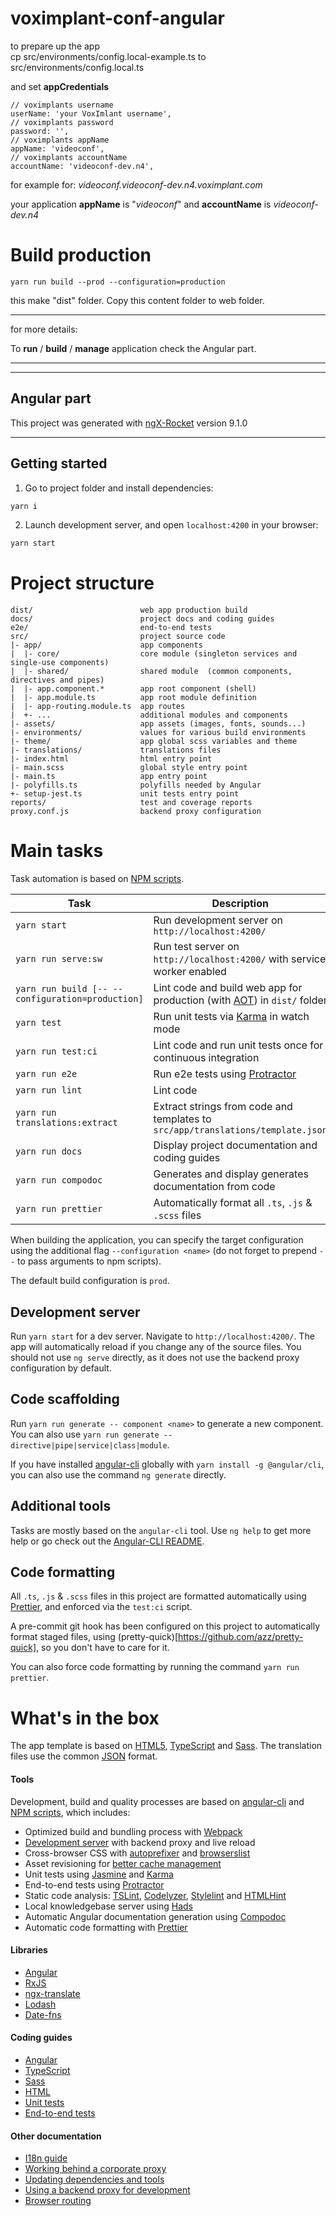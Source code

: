 # voximplant-conf-angular

to prepare up the app  
cp src/environments/config.local-example.ts to src/environments/config.local.ts

and set **appCredentials**

```{
// voximplants username
userName: 'your VoxImlant username',
// voximplants password
password: '',
// voximplants appName
appName: 'videoconf',
// voximplants accountName
accountName: 'videoconf-dev.n4',
```

for example for:
_videoconf.videoconf-dev.n4.voximplant.com_

your application **appName** is "_videoconf_"
and **accountName** is _videoconf-dev.n4_

# Build production

```
yarn run build --prod --configuration=production
```

this make "dist" folder. Copy this content folder to web folder.

---

for more details:

To **run** / **build** / **manage** application check the Angular part.

---

---

## Angular part

This project was generated with [ngX-Rocket](https://github.com/ngx-rocket/generator-ngx-rocket/)
version 9.1.0

---

## Getting started

1. Go to project folder and install dependencies:

```sh
yarn i
```

2. Launch development server, and open `localhost:4200` in your browser:

```sh
yarn start
```

# Project structure

```
dist/                        web app production build
docs/                        project docs and coding guides
e2e/                         end-to-end tests
src/                         project source code
|- app/                      app components
|  |- core/                  core module (singleton services and single-use components)
|  |- shared/                shared module  (common components, directives and pipes)
|  |- app.component.*        app root component (shell)
|  |- app.module.ts          app root module definition
|  |- app-routing.module.ts  app routes
|  +- ...                    additional modules and components
|- assets/                   app assets (images, fonts, sounds...)
|- environments/             values for various build environments
|- theme/                    app global scss variables and theme
|- translations/             translations files
|- index.html                html entry point
|- main.scss                 global style entry point
|- main.ts                   app entry point
|- polyfills.ts              polyfills needed by Angular
+- setup-jest.ts             unit tests entry point
reports/                     test and coverage reports
proxy.conf.js                backend proxy configuration
```

# Main tasks

Task automation is based on [NPM scripts](https://docs.npmjs.com/misc/scripts).

| Task                                             | Description                                                                                                      |
| ------------------------------------------------ | ---------------------------------------------------------------------------------------------------------------- |
| `yarn start`                                     | Run development server on `http://localhost:4200/`                                                               |
| `yarn run serve:sw`                              | Run test server on `http://localhost:4200/` with service worker enabled                                          |
| `yarn run build [-- --configuration=production]` | Lint code and build web app for production (with [AOT](https://angular.io/guide/aot-compiler)) in `dist/` folder |
| `yarn test`                                      | Run unit tests via [Karma](https://karma-runner.github.io) in watch mode                                         |
| `yarn run test:ci`                               | Lint code and run unit tests once for continuous integration                                                     |
| `yarn run e2e`                                   | Run e2e tests using [Protractor](http://www.protractortest.org)                                                  |
| `yarn run lint`                                  | Lint code                                                                                                        |
| `yarn run translations:extract`                  | Extract strings from code and templates to `src/app/translations/template.json`                                  |
| `yarn run docs`                                  | Display project documentation and coding guides                                                                  |
| `yarn run compodoc`                              | Generates and display generates documentation from code                                                          |
| `yarn run prettier`                              | Automatically format all `.ts`, `.js` & `.scss` files                                                            |

When building the application, you can specify the target configuration using the additional flag
`--configuration <name>` (do not forget to prepend `--` to pass arguments to npm scripts).

The default build configuration is `prod`.

## Development server

Run `yarn start` for a dev server. Navigate to `http://localhost:4200/`. The app will automatically reload if you change
any of the source files.
You should not use `ng serve` directly, as it does not use the backend proxy configuration by default.

## Code scaffolding

Run `yarn run generate -- component <name>` to generate a new component. You can also use
`yarn run generate -- directive|pipe|service|class|module`.

If you have installed [angular-cli](https://github.com/angular/angular-cli) globally with `yarn install -g @angular/cli`,
you can also use the command `ng generate` directly.

## Additional tools

Tasks are mostly based on the `angular-cli` tool. Use `ng help` to get more help or go check out the
[Angular-CLI README](https://github.com/angular/angular-cli).

## Code formatting

All `.ts`, `.js` & `.scss` files in this project are formatted automatically using [Prettier](https://prettier.io),
and enforced via the `test:ci` script.

A pre-commit git hook has been configured on this project to automatically format staged files, using
(pretty-quick)[https://github.com/azz/pretty-quick], so you don't have to care for it.

You can also force code formatting by running the command `yarn run prettier`.

# What's in the box

The app template is based on [HTML5](http://whatwg.org/html), [TypeScript](http://www.typescriptlang.org) and
[Sass](http://sass-lang.com). The translation files use the common [JSON](http://www.json.org) format.

#### Tools

Development, build and quality processes are based on [angular-cli](https://github.com/angular/angular-cli) and
[NPM scripts](https://docs.npmjs.com/misc/scripts), which includes:

- Optimized build and bundling process with [Webpack](https://webpack.github.io)
- [Development server](https://webpack.github.io/docs/webpack-dev-server.html) with backend proxy and live reload
- Cross-browser CSS with [autoprefixer](https://github.com/postcss/autoprefixer) and
  [browserslist](https://github.com/ai/browserslist)
- Asset revisioning for [better cache management](https://webpack.github.io/docs/long-term-caching.html)
- Unit tests using [Jasmine](http://jasmine.github.io) and [Karma](https://karma-runner.github.io)
- End-to-end tests using [Protractor](https://github.com/angular/protractor)
- Static code analysis: [TSLint](https://github.com/palantir/tslint), [Codelyzer](https://github.com/mgechev/codelyzer),
  [Stylelint](http://stylelint.io) and [HTMLHint](http://htmlhint.com/)
- Local knowledgebase server using [Hads](https://github.com/sinedied/hads)
- Automatic Angular documentation generation using [Compodoc](https://compodoc.app)
- Automatic code formatting with [Prettier](https://prettier.io)

#### Libraries

- [Angular](https://angular.io)
- [RxJS](http://reactivex.io/rxjs)
- [ngx-translate](https://github.com/ngx-translate/core)
- [Lodash](https://lodash.com)
- [Date-fns](https://date-fns.org)

#### Coding guides

- [Angular](docs/coding-guides/angular.md)
- [TypeScript](docs/coding-guides/typescript.md)
- [Sass](docs/coding-guides/sass.md)
- [HTML](docs/coding-guides/html.md)
- [Unit tests](docs/coding-guides/unit-tests.md)
- [End-to-end tests](docs/coding-guides/e2e-tests.md)

#### Other documentation

- [I18n guide](docs/i18n.md)
- [Working behind a corporate proxy](docs/corporate-proxy.md)
- [Updating dependencies and tools](docs/updating.md)
- [Using a backend proxy for development](docs/backend-proxy.md)
- [Browser routing](docs/routing.md)
